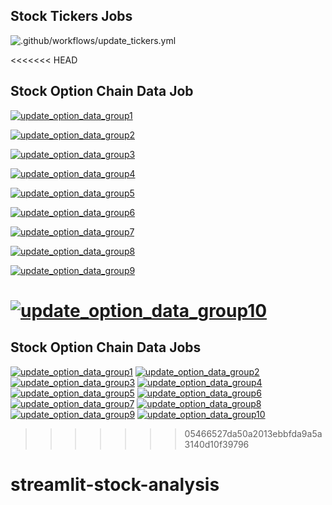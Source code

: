 ## Stock Tickers Jobs
![.github/workflows/update_tickers.yml](https://github.com/lawson-roberts/streamlit-stock-analysis/actions/workflows/update_tickers.yml/badge.svg)

<<<<<<< HEAD
## Stock Option Chain Data Job
[![update_option_data_group1](https://github.com/lawson-roberts/streamlit-stock-analysis/actions/workflows/update_option_data_group1.yml/badge.svg)](https://github.com/lawson-roberts/streamlit-stock-analysis/actions/workflows/update_option_data_group1.yml)

[![update_option_data_group2](https://github.com/lawson-roberts/streamlit-stock-analysis/actions/workflows/update_option_data_group2.yml/badge.svg)](https://github.com/lawson-roberts/streamlit-stock-analysis/actions/workflows/update_option_data_group2.yml)

[![update_option_data_group3](https://github.com/lawson-roberts/streamlit-stock-analysis/actions/workflows/update_option_data_group3.yml/badge.svg)](https://github.com/lawson-roberts/streamlit-stock-analysis/actions/workflows/update_option_data_group3.yml)

[![update_option_data_group4](https://github.com/lawson-roberts/streamlit-stock-analysis/actions/workflows/update_option_data_group4.yml/badge.svg)](https://github.com/lawson-roberts/streamlit-stock-analysis/actions/workflows/update_option_data_group4.yml)

[![update_option_data_group5](https://github.com/lawson-roberts/streamlit-stock-analysis/actions/workflows/update_option_data_group5.yml/badge.svg)](https://github.com/lawson-roberts/streamlit-stock-analysis/actions/workflows/update_option_data_group5.yml)

[![update_option_data_group6](https://github.com/lawson-roberts/streamlit-stock-analysis/actions/workflows/update_option_data_group6.yml/badge.svg)](https://github.com/lawson-roberts/streamlit-stock-analysis/actions/workflows/update_option_data_group6.yml)

[![update_option_data_group7](https://github.com/lawson-roberts/streamlit-stock-analysis/actions/workflows/update_option_data_group7.yml/badge.svg)](https://github.com/lawson-roberts/streamlit-stock-analysis/actions/workflows/update_option_data_group7.yml)

[![update_option_data_group8](https://github.com/lawson-roberts/streamlit-stock-analysis/actions/workflows/update_option_data_group8.yml/badge.svg)](https://github.com/lawson-roberts/streamlit-stock-analysis/actions/workflows/update_option_data_group8.yml)

[![update_option_data_group9](https://github.com/lawson-roberts/streamlit-stock-analysis/actions/workflows/update_option_data_group9.yml/badge.svg)](https://github.com/lawson-roberts/streamlit-stock-analysis/actions/workflows/update_option_data_group9.yml)

[![update_option_data_group10](https://github.com/lawson-roberts/streamlit-stock-analysis/actions/workflows/update_option_data_group10.yml/badge.svg)](https://github.com/lawson-roberts/streamlit-stock-analysis/actions/workflows/update_option_data_group10.yml)
=======
## Stock Option Chain Data Jobs
[![update_option_data_group1](https://github.com/lawson-roberts/streamlit-stock-analysis/actions/workflows/update_option_data_group1.yml/badge.svg)](https://github.com/lawson-roberts/streamlit-stock-analysis/actions/workflows/update_option_data_group1.yml)  [![update_option_data_group2](https://github.com/lawson-roberts/streamlit-stock-analysis/actions/workflows/update_option_data_group2.yml/badge.svg)](https://github.com/lawson-roberts/streamlit-stock-analysis/actions/workflows/update_option_data_group2.yml)  [![update_option_data_group3](https://github.com/lawson-roberts/streamlit-stock-analysis/actions/workflows/update_option_data_group3.yml/badge.svg)](https://github.com/lawson-roberts/streamlit-stock-analysis/actions/workflows/update_option_data_group3.yml)  [![update_option_data_group4](https://github.com/lawson-roberts/streamlit-stock-analysis/actions/workflows/update_option_data_group4.yml/badge.svg)](https://github.com/lawson-roberts/streamlit-stock-analysis/actions/workflows/update_option_data_group4.yml)  [![update_option_data_group5](https://github.com/lawson-roberts/streamlit-stock-analysis/actions/workflows/update_option_data_group5.yml/badge.svg)](https://github.com/lawson-roberts/streamlit-stock-analysis/actions/workflows/update_option_data_group5.yml)  [![update_option_data_group6](https://github.com/lawson-roberts/streamlit-stock-analysis/actions/workflows/update_option_data_group6.yml/badge.svg)](https://github.com/lawson-roberts/streamlit-stock-analysis/actions/workflows/update_option_data_group6.yml)  [![update_option_data_group7](https://github.com/lawson-roberts/streamlit-stock-analysis/actions/workflows/update_option_data_group7.yml/badge.svg)](https://github.com/lawson-roberts/streamlit-stock-analysis/actions/workflows/update_option_data_group7.yml)  [![update_option_data_group8](https://github.com/lawson-roberts/streamlit-stock-analysis/actions/workflows/update_option_data_group8.yml/badge.svg)](https://github.com/lawson-roberts/streamlit-stock-analysis/actions/workflows/update_option_data_group8.yml)  [![update_option_data_group9](https://github.com/lawson-roberts/streamlit-stock-analysis/actions/workflows/update_option_data_group9.yml/badge.svg)](https://github.com/lawson-roberts/streamlit-stock-analysis/actions/workflows/update_option_data_group9.yml)  [![update_option_data_group10](https://github.com/lawson-roberts/streamlit-stock-analysis/actions/workflows/update_option_data_group10.yml/badge.svg)](https://github.com/lawson-roberts/streamlit-stock-analysis/actions/workflows/update_option_data_group10.yml)
>>>>>>> 05466527da50a2013ebbfda9a5a3140d10f39796

# streamlit-stock-analysis
